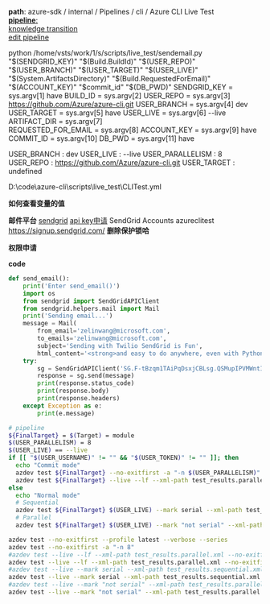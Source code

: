 **path**: azure-sdk / internal / Pipelines / cli / Azure CLI Live Test  
[**pipeline**:](https://dev.azure.com/azure-sdk/internal/_build?definitionId=1896)  
[knowledge transition](onenote:https://microsoft.sharepoint.com/teams/IoTToolingTeam/Shared%20Documents/Azure%20Management%20Experience/Azure%20Management%20Experience/AZ%20CLI/Transition.one#Live%20Test&section-id=%7BCADD4696-365A-48BD-80B4-0DF0B2451ECC%7D&page-id=%7B1B77ECCB-F1D1-4CE7-BF08-E89C1C85E1B3%7D&end)  
[edit pipeline](https://dev.azure.com/azure-sdk/internal/_apps/hub/ms.vss-build-web.ci-designer-hub?pipelineId=1896&nonce=06F4BUw0jgsxnvhRpSdnrQ%3D%3D&branch=dev)  

python /home/vsts/work/1/s/scripts/live_test/sendemail.py "$(SENDGRID_KEY)" "$(Build.BuildId)" "$(USER_REPO)" "$(USER_BRANCH)" "$(USER_TARGET)" "$(USER_LIVE)" "$(System.ArtifactsDirectory)" "$(Build.RequestedForEmail)" "$(ACCOUNT_KEY)" "$commit_id" "$(DB_PWD)"
SENDGRID_KEY = sys.argv[1] have
BUILD_ID = sys.argv[2] 
USER_REPO = sys.argv[3] https://github.com/Azure/azure-cli.git
USER_BRANCH = sys.argv[4] dev
USER_TARGET = sys.argv[5] have
USER_LIVE = sys.argv[6] --live
ARTIFACT_DIR = sys.argv[7]  
REQUESTED_FOR_EMAIL = sys.argv[8]
ACCOUNT_KEY = sys.argv[9] have
COMMIT_ID = sys.argv[10] 
DB_PWD = sys.argv[11] have

USER_BRANCH : dev
USER_LIVE : --live
USER_PARALLELISM : 8
USER_REPO : https://github.com/Azure/azure-cli.git
USER_TARGET : undefined

D:\code\azure-cli\scripts\live_test\CLITest.yml

**如何查看变量的值**

**邮件平台**
[sendgrid](https://github.com/sendgrid/sendgrid-python)
[api key申请](https://portal.azure.com/#blade/HubsExtension/BrowseResource/resourceType/Sendgrid.Email%2Faccounts)
SendGrid Accounts
azureclitest
https://signup.sendgrid.com/
**删除保护锁哈**

**权限申请**

**code**
```python
def send_email():
    print('Enter send_email()')
    import os
    from sendgrid import SendGridAPIClient
    from sendgrid.helpers.mail import Mail
    print('Sending email...')
    message = Mail(
        from_email='zelinwang@microsoft.com',
        to_emails='zelinwang@microsoft.com',
        subject='Sending with Twilio SendGrid is Fun',
        html_content='<strong>and easy to do anywhere, even with Python</strong>')
    try:
        sg = SendGridAPIClient('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')
        response = sg.send(message)
        print(response.status_code)
        print(response.body)
        print(response.headers)
    except Exception as e:
        print(e.message)
```

```bash
# pipeline
${FinalTarget} = $(Target) = module
$(USER_PARALLELISM) = 8
$(USER_LIVE) == --live
if [[ "$(USER_USERNAME)" != "" && "$(USER_TOKEN)" != "" ]]; then
  echo "Commit mode"
  azdev test ${FinalTarget} --no-exitfirst -a "-n $(USER_PARALLELISM)"
  azdev test ${FinalTarget} --live --lf --xml-path test_results.parallel.xml --no-exitfirst -a "-n $(USER_PARALLELISM) --json-report --json-report-summary --json-report-file=$(Target).report.parallel.json --html=$(Target).report.parallel.html --self-contained-html --reruns 3 --capture=sys"
else
  echo "Normal mode"
  # Sequential
  azdev test ${FinalTarget} $(USER_LIVE) --mark serial --xml-path test_results.sequential.xml --no-exitfirst -a "-n 1 --json-report --json-report-summary --json-report-file=$(Target).report.sequential.json --html=$(Target).report.sequential.html --self-contained-html --reruns 3 --capture=sys"
  # Parallel
  azdev test ${FinalTarget} $(USER_LIVE) --mark "not serial" --xml-path test_results.parallel.xml --no-exitfirst -a "-n $(USER_PARALLELISM) --json-report --json-report-summary --json-report-file=$(Target).report.parallel.json --html=$(Target).report.parallel.html --self-contained-html --reruns 3 --capture=sys"

azdev test --no-exitfirst --profile latest --verbose --series
azdev test --no-exitfirst -a "-n 8"
#azdev test --live --lf --xml-path test_results.parallel.xml --no-exitfirst -a "-n 8 --json-report --json-report-summary --json-report-file=cli.report.parallel.json --html=cli.report.parallel.html --self-contained-html --reruns 3 --capture=sys"
azdev test --live --lf --xml-path test_results.parallel.xml --no-exitfirst -a "-n 8 --capture=sys"
#azdev test --live --mark serial --xml-path test_results.sequential.xml --no-exitfirst -a "-n 1 --json-report --json-report-summary --json-report-file=cli.report.sequential.json --html=cli.report.sequential.html --self-contained-html --reruns 3 --capture=sys"
azdev test --live --mark serial --xml-path test_results.sequential.xml --no-exitfirst -a "-n 1 --capture=sys"
#azdev test --live --mark "not serial" --xml-path test_results.parallel.xml --no-exitfirst -a "-n 8 --json-report --json-report-summary --json-report-file=cli.report.parallel.json --html=cli.report.parallel.html --self-contained-html --reruns 3 --capture=sys"
azdev test --live --mark "not serial" --xml-path test_results.parallel.xml --no-exitfirst -a "-n 8 --capture=sys"
```